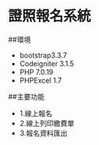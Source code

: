# 證照報名系統

##環境 
- bootstrap3.3.7 
- Codeigniter 3.1.5
- PHP 7.0.19
- PHPExcel 1.7

##主要功能
- 1.線上報名
- 2.線上列印繳費單
- 3.報名資料匯出
